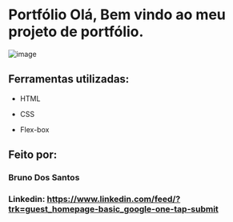 
# Portfólio Olá, Bem vindo ao meu projeto de portfólio.

![image]([https://photos.app.goo.gl/a5u6SaCoRMGGo8yy6](https://a.imagem.app/obzHBG.png))

## Ferramentas utilizadas:

* HTML

* CSS

* Flex-box

## Feito por:

### Bruno Dos Santos

### Linkedin: https://www.linkedin.com/feed/?trk=guest_homepage-basic_google-one-tap-submit
